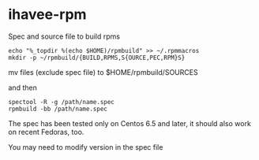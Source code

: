 ihavee-rpm
==========

Spec and source file to build rpms

    echo "%_topdir %(echo $HOME)/rpmbuild" >> ~/.rpmmacros
    mkdir -p ~/rpmbuild/{BUILD,RPMS,S{OURCE,PEC,RPM}S}

mv files (exclude spec file) to $HOME/rpmbuild/SOURCES

and then

    spectool -R -g /path/name.spec
    rpmbuild -bb /path/name.spec

The spec has been tested only on Centos 6.5 and later, it should also work on recent Fedoras, too.

You may need to modify version in the spec file
